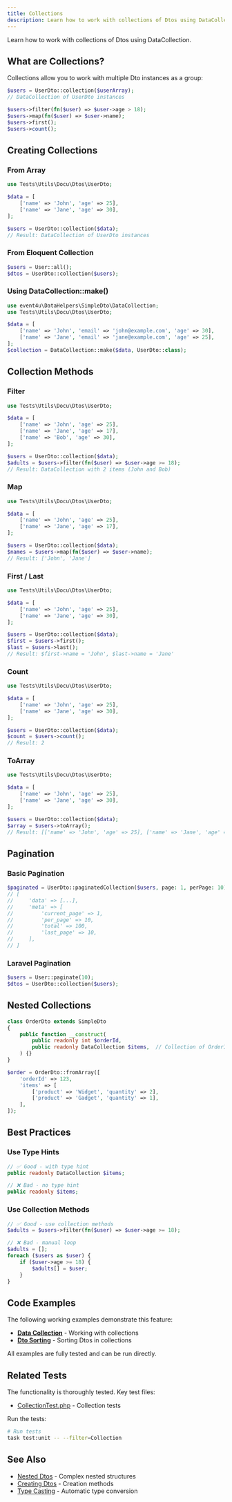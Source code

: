 ```yaml
---
title: Collections
description: Learn how to work with collections of Dtos using DataCollection
---
```


Learn how to work with collections of Dtos using DataCollection.

## What are Collections?

Collections allow you to work with multiple Dto instances as a group:

<!-- skip-test: Code snippet example -->
```php
$users = UserDto::collection($userArray);
// DataCollection of UserDto instances

$users->filter(fn($user) => $user->age > 18);
$users->map(fn($user) => $user->name);
$users->first();
$users->count();
```

## Creating Collections

### From Array

```php
use Tests\Utils\Docu\Dtos\UserDto;

$data = [
    ['name' => 'John', 'age' => 25],
    ['name' => 'Jane', 'age' => 30],
];

$users = UserDto::collection($data);
// Result: DataCollection of UserDto instances
```

### From Eloquent Collection

<!-- skip-test: Requires Laravel -->
```php
$users = User::all();
$dtos = UserDto::collection($users);
```

### Using DataCollection::make()

```php
use event4u\DataHelpers\SimpleDto\DataCollection;
use Tests\Utils\Docu\Dtos\UserDto;

$data = [
    ['name' => 'John', 'email' => 'john@example.com', 'age' => 30],
    ['name' => 'Jane', 'email' => 'jane@example.com', 'age' => 25],
];
$collection = DataCollection::make($data, UserDto::class);
```

## Collection Methods

### Filter

```php
use Tests\Utils\Docu\Dtos\UserDto;

$data = [
    ['name' => 'John', 'age' => 25],
    ['name' => 'Jane', 'age' => 17],
    ['name' => 'Bob', 'age' => 30],
];

$users = UserDto::collection($data);
$adults = $users->filter(fn($user) => $user->age >= 18);
// Result: DataCollection with 2 items (John and Bob)
```

### Map

```php
use Tests\Utils\Docu\Dtos\UserDto;

$data = [
    ['name' => 'John', 'age' => 25],
    ['name' => 'Jane', 'age' => 17],
];

$users = UserDto::collection($data);
$names = $users->map(fn($user) => $user->name);
// Result: ['John', 'Jane']
```

### First / Last

```php
use Tests\Utils\Docu\Dtos\UserDto;

$data = [
    ['name' => 'John', 'age' => 25],
    ['name' => 'Jane', 'age' => 30],
];

$users = UserDto::collection($data);
$first = $users->first();
$last = $users->last();
// Result: $first->name = 'John', $last->name = 'Jane'
```

### Count

```php
use Tests\Utils\Docu\Dtos\UserDto;

$data = [
    ['name' => 'John', 'age' => 25],
    ['name' => 'Jane', 'age' => 30],
];

$users = UserDto::collection($data);
$count = $users->count();
// Result: 2
```

### ToArray

```php
use Tests\Utils\Docu\Dtos\UserDto;

$data = [
    ['name' => 'John', 'age' => 25],
    ['name' => 'Jane', 'age' => 30],
];

$users = UserDto::collection($data);
$array = $users->toArray();
// Result: [['name' => 'John', 'age' => 25], ['name' => 'Jane', 'age' => 30]]
```

## Pagination

### Basic Pagination

<!-- skip-test: Requires external data -->
```php
$paginated = UserDto::paginatedCollection($users, page: 1, perPage: 10);
// [
//     'data' => [...],
//     'meta' => [
//         'current_page' => 1,
//         'per_page' => 10,
//         'total' => 100,
//         'last_page' => 10,
//     ],
// ]
```

### Laravel Pagination

<!-- skip-test: Requires Laravel -->
```php
$users = User::paginate(10);
$dtos = UserDto::collection($users);
```

## Nested Collections

<!-- skip-test: Class definition example -->
```php
class OrderDto extends SimpleDto
{
    public function __construct(
        public readonly int $orderId,
        public readonly DataCollection $items,  // Collection of OrderItemDto
    ) {}
}

$order = OrderDto::fromArray([
    'orderId' => 123,
    'items' => [
        ['product' => 'Widget', 'quantity' => 2],
        ['product' => 'Gadget', 'quantity' => 1],
    ],
]);
```

## Best Practices

### Use Type Hints

<!-- skip-test: Code snippet example -->
```php
// ✅ Good - with type hint
public readonly DataCollection $items;

// ❌ Bad - no type hint
public readonly $items;
```

### Use Collection Methods

<!-- skip-test: Code snippet example -->
```php
// ✅ Good - use collection methods
$adults = $users->filter(fn($user) => $user->age >= 18);

// ❌ Bad - manual loop
$adults = [];
foreach ($users as $user) {
    if ($user->age >= 18) {
        $adults[] = $user;
    }
}
```


## Code Examples

The following working examples demonstrate this feature:

- [**Data Collection**](https://github.com/event4u-app/data-helpers/blob/main/examples/simple-dto/collections/data-collection.php) - Working with collections
- [**Dto Sorting**](https://github.com/event4u-app/data-helpers/blob/main/examples/simple-dto/collections/dto-sorting.php) - Sorting Dtos in collections

All examples are fully tested and can be run directly.

## Related Tests

The functionality is thoroughly tested. Key test files:

- [CollectionTest.php](https://github.com/event4u-app/data-helpers/blob/main/tests/Unit/SimpleDto/CollectionTest.php) - Collection tests

Run the tests:

```bash
# Run tests
task test:unit -- --filter=Collection
```

## See Also

- [Nested Dtos](/simple-dto/nested-dtos/) - Complex nested structures
- [Creating Dtos](/simple-dto/creating-dtos/) - Creation methods
- [Type Casting](/simple-dto/type-casting/) - Automatic type conversion
